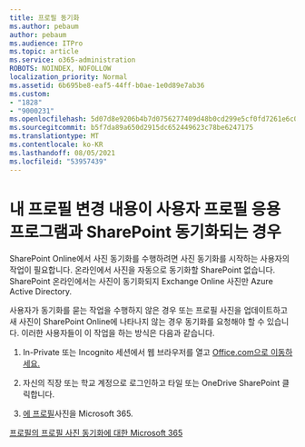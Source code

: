 ```yaml
---
title: 프로필 동기화
ms.author: pebaum
author: pebaum
ms.audience: ITPro
ms.topic: article
ms.service: o365-administration
ROBOTS: NOINDEX, NOFOLLOW
localization_priority: Normal
ms.assetid: 6b695be8-eaf5-44ff-b0ae-1e0d89e7ab36
ms.custom:
- "1828"
- "9000231"
ms.openlocfilehash: 5d07d8e9206b4b7d0756277409d48b0cd299e5cf0fd7261e6c0ad75dfe8648f1
ms.sourcegitcommit: b5f7da89a650d2915dc652449623c78be6247175
ms.translationtype: MT
ms.contentlocale: ko-KR
ms.lasthandoff: 08/05/2021
ms.locfileid: "53957439"
---
```

# <a name="when-do-my-profile-changes-sync-to-the-sharepoint-user-profile-application"></a>내 프로필 변경 내용이 사용자 프로필 응용 프로그램과 SharePoint 동기화되는 경우

SharePoint Online에서 사진 동기화를 수행하려면 사진 동기화를 시작하는 사용자의 작업이 필요합니다. 온라인에서 사진을 자동으로 동기화할 SharePoint 없습니다. SharePoint 온라인에서는 사진이 동기화되지 Exchange Online 사진만 Azure Active Directory.

사용자가 동기화를 묻는 작업을 수행하지 않은 경우 또는 프로필 사진을 업데이트하고 새 사진이 SharePoint Online에 나타나지 않는 경우 동기화를 요청해야 할 수 있습니다. 이러한 사용자들이 이 작업을 하는 방식은 다음과 같습니다.

1. In-Private 또는 Incognito 세션에서 웹 브라우저를 열고 [Office.com으로 이동하세요.](https://www.office.com/)

2. 자신의 직장 또는 학교 계정으로 로그인하고 타일 또는 OneDrive SharePoint 클릭합니다.

3. [에 프로필](https://support.office.com/article/Add-your-profile-photo-to-Office-365-2eaf93fd-b3f1-43b9-9cdc-bdcd548435b7)사진을 Microsoft 365.

[프로필의 프로필 사진 동기화에 대한 Microsoft 365](https://support.office.com/article/Information-about-user-profile-synchronization-in-SharePoint-Online-177eb196-5887-43c9-84c3-b98a43d35129)


